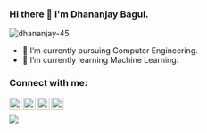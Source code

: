 ### Hi there 👋 I'm Dhananjay Bagul.

<p align="left"> 
<img src="https://komarev.com/ghpvc/?username=USERNAME&label=Views&color=blue&style=plastic" alt="dhananjay-45" />
 </p>
 
- 🔭 I’m currently pursuing Computer Engineering.
- 🌱 I’m currently learning Machine Learning.

### Connect with me:
[<img align="left" alt="codeSTACKr | Twitter" width="22px" src="https://cdn.jsdelivr.net/npm/simple-icons@v3/icons/twitter.svg" />][twitter]
[<img align="left" alt="codeSTACKr | LinkedIn" width="22px" src="https://cdn.jsdelivr.net/npm/simple-icons@v3/icons/linkedin.svg" />][linkedin]
[<img align="left" alt="codeSTACKr | Instagram" width="22px" src="https://cdn.jsdelivr.net/npm/simple-icons@v3/icons/instagram.svg" />][instagram]
[<img align="left" alt="codeSTACKr | Instagram" width="22px" src="https://cdn.jsdelivr.net/npm/simple-icons@v3/icons/facebook.svg" />][facebook]
<br>

[twitter]: https://twitter.com/dhananjay_2911
[instagram]: https://www.instagram.com/dhananjay_2911/
[linkedin]: https://www.linkedin.com/in/dhananjay-bagul-947300171/
[facebook]: https://www.facebook.com/dhananjay.bagul.33/



<a href="https://github.com/dhananjay-45">
  <img align="center" src="https://github-readme-stats.vercel.app/api/top-langs/?username=dhananjay-45&theme=light&hide_langs_below=1" />
</a> 
